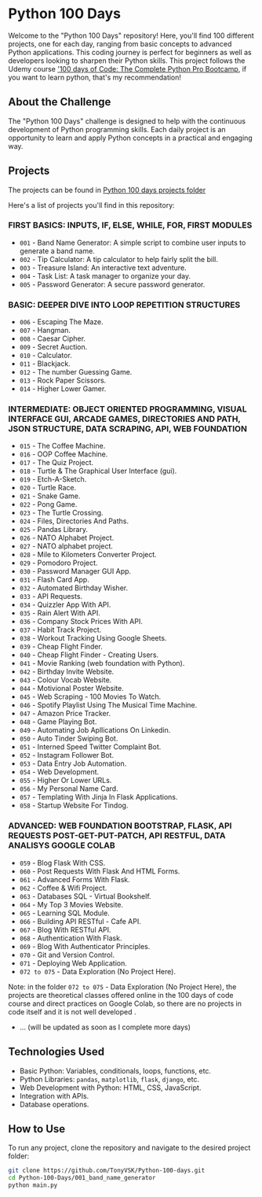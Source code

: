 # Python 100 Days

Welcome to the "Python 100 Days" repository! Here, you'll find 100 different projects, one for each day, ranging from basic concepts to advanced Python applications. This coding journey is perfect for beginners as well as developers looking to sharpen their Python skills.
This project follows the Udemy course ['100 days of Code: The Complete Python Pro Bootcamp](https://www.udemy.com/course/100-days-of-code), if you want to learn python, that's my recommendation!

## About the Challenge

The "Python 100 Days" challenge is designed to help with the continuous development of Python programming skills. Each daily project is an opportunity to learn and apply Python concepts in a practical and engaging way.

## Projects

The projects can be found in [Python 100 days projects folder](./Python%20100%20days%20projects)

Here's a list of projects you'll find in this repository:

### FIRST BASICS: INPUTS, IF, ELSE, WHILE, FOR, FIRST MODULES
- `001` - Band Name Generator: A simple script to combine user inputs to generate a band name.
- `002` - Tip Calculator: A tip calculator to help fairly split the bill.
- `003` - Treasure Island: An interactive text adventure.
- `004` - Task List: A task manager to organize your day.
- `005` - Password Generator: A secure password generator.

### BASIC: DEEPER DIVE INTO LOOP REPETITION STRUCTURES
- `006` - Escaping The Maze.
- `007` - Hangman.
- `008` - Caesar Cipher.
- `009` - Secret Auction.
- `010` - Calculator.
- `011` - Blackjack.
- `012` - The number Guessing Game.
- `013` - Rock Paper Scissors.
- `014` - Higher Lower Gamer.

### INTERMEDIATE: OBJECT ORIENTED PROGRAMMING, VISUAL INTERFACE GUI, ARCADE GAMES, DIRECTORIES AND PATH, JSON STRUCTURE, DATA SCRAPING, API, WEB FOUNDATION
- `015` - The Coffee Machine.
- `016` - OOP Coffee Machine.
- `017` - The Quiz Project.
- `018` - Turtle & The Graphical User Interface (gui).
- `019` - Etch-A-Sketch.
- `020` - Turtle Race.
- `021` - Snake Game.
- `022` - Pong Game.
- `023` - The Turtle Crossing.
- `024` - Files, Directories And Paths.
- `025` - Pandas Library.
- `026` - NATO Alphabet Project.
- `027` - NATO alphabet project.
- `028` - Mile to Kilometers Converter Project.
- `029` - Pomodoro Project.
- `030` - Password Manager GUI App.
- `031` - Flash Card App.
- `032` - Automated Birthday Wisher.
- `033` - API Requests.
- `034` - Quizzler App With API.
- `035` - Rain Alert With API.
- `036` - Company Stock Prices With API.
- `037` - Habit Track Project.
- `038` - Workout Tracking Using Google Sheets.
- `039` - Cheap Flight Finder.
- `040` - Cheap Flight Finder - Creating Users.
- `041` - Movie Ranking (web foundation with Python).
- `042` - Birthday Invite Website.
- `043` - Colour Vocab Website.
- `044` - Motivional Poster Website.
- `045` - Web Scraping - 100 Movies To Watch.
- `046` - Spotify Playlist Using The Musical Time Machine.
- `047` - Amazon Price Tracker.
- `048` - Game Playing Bot.
- `049` - Automating Job Apllications On Linkedin.
- `050` - Auto Tinder Swiping Bot.
- `051` - Interned Speed Twitter Complaint Bot.
- `052` - Instagram Follower Bot.
- `053` - Data Entry Job Automation.
- `054` - Web Development.
- `055` - Higher Or Lower URLs.
- `056` - My Personal Name Card.
- `057` - Templating With Jinja In Flask Applications.
- `058` - Startup Website For Tindog.

### ADVANCED: WEB FOUNDATION BOOTSTRAP, FLASK, API REQUESTS POST-GET-PUT-PATCH, API RESTFUL, DATA ANALISYS GOOGLE COLAB
- `059` - Blog Flask With CSS.
- `060` - Post Requests With Flask And HTML Forms.
- `061` - Advanced Forms With Flask.
- `062` - Coffee & Wifi Project.
- `063` - Databases SQL - Virtual Bookshelf.
- `064` - My Top 3 Movies Website.
- `065` - Learning SQL Module.
- `066` - Building API RESTful - Cafe API.
- `067` - Blog With RESTful API.
- `068` - Authentication With Flask.
- `069` - Blog With Authenticator Principles.
- `070` - Git and Version Control.
- `071` - Deploying Web Application.
- `072 to 075` - Data Exploration (No Project Here).

Note: 
in the folder `072 to 075` - Data Exploration (No Project Here), the projects are theoretical classes offered online in the 100 days of code course and direct practices on Google Colab, so there are no projects in code itself and it is not well developed .
- ... (will be updated as soon as I complete more days)



## Technologies Used

- Basic Python: Variables, conditionals, loops, functions, etc.
- Python Libraries: `pandas`, `matplotlib`, `flask`, `django`, etc.
- Web Development with Python: HTML, CSS, JavaScript.
- Integration with APIs.
- Database operations.

## How to Use

To run any project, clone the repository and navigate to the desired project folder:

```bash
git clone https://github.com/TonyVSK/Python-100-days.git
cd Python-100-Days/001_band_name_generator
python main.py
```